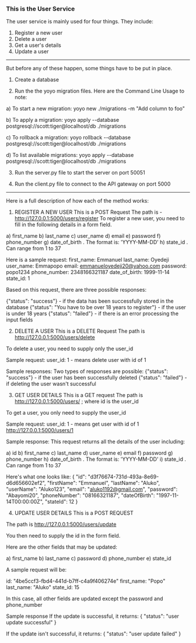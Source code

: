### This is the User Service ###

The user service is mainly used for four things. They include:

1) Register a new user
2) Delete a user
3) Get a user's details
4) Update a user

--------------------------------------------------------------------------
But before any of these happen, some things have to be put in place. 
1) Create a database 

2) Run the the yoyo migration files. Here are the Command Line Usage to note:

a) To start a new migration:
yoyo new ./migrations -m "Add column to foo"

b) To apply a migration:
yoyo apply --database postgresql://scott:tiger@localhost/db ./migrations

c) To rollback a migration:
yoyo rollback --database postgresql://scott:tiger@localhost/db ./migrations

d) To list available migrations:
yoyo apply --database postgresql://scott:tiger@localhost/db ./migrations

3) Run the server.py file to start the server on port 50051

4) Run the client.py file to connect to the API gateway on port 5000

-----------------------------------------------------------------------------------

Here is a full description of  how each of the method works:

1) REGISTER A NEW USER
This is a POST Request
The path is - http://127.0.0.1:5000/users/register
To register a new user, you need to fill in the following details in a form field. 

a) first_name
b) last_name
c) user_name
d) email
e) password
f) phone_number
g) date_of_birth . The format is: 'YYYY-MM-DD'
h) state_id . Can range from 1 to 37

Here is a sample request:
first_name: Emmanuel
last_name: Oyedeji
user_name: Emmapopo
email: emmanueloyedeji20@yahoo.com
password: popo1234
phone_number: 2348166321187
date_of_birth: 1999-11-14
state_id: 1

Based on this request, there are three possible responses:

{"status": "success"} - if the data has been successfully stored in the database
{"status": "You have to be over 18 years to register"} - if the user is under 18 years
{"status": "failed"} - if there is an error processing the input fields


2) DELETE A USER
This is a DELETE Request
The path is http://127.0.0.1:5000/users/delete

To delete a user, you need to supply only the user_id

Sample request:
user_id: 1 - means delete user with id of 1

Sample responses:
Two types of responses are possible:
{"status": "success"} - if the user has been successfully deleted
{"status": "failed"} - if deleting the user wasn't successful


3) GET USER DETAILS
This is a GET request
The path is http://127.0.0.1:5000/users/<id>   ; where id is the user_id

To get a user, you only need to supply the user_id

Sample request:
user_id: 1 - means get user with id of 1
http://127.0.0.1:5000/users/1

Sample response:
This request returns all the details of the user including:

a) id
b) first_name
c) last_name
d) user_name
e) email
f) password
g) phone_number
h) date_of_birth . The format is: 'YYYY-MM-DD'
i) state_id . Can range from 1 to 37

Here's what one looks like:
{
"id": "d3f76674-731d-493a-8e69-d6d656602ef2",
"firstName": "Emmanuel",
"lastName": "Aluko",
"userName": "Aluko123",
"email": "aluko1192@gmail.com",
"password": "Abayomi20",
"phoneNumber": "08166321187",
"dateOfBirth": "1997-11-14T00:00:00Z",
"stateId": 12
}


4) UPDATE USER DETAILS
This is a POST REQUEST

The path is http://127.0.0.1:5000/users/update

You then need to supply the id in the form field. 

Here are the other fields that may be updated:

a) first_name 
b) last_name 
c) password 
d) phone_number
e) state_id 

A sample request will be:

id: "4be5ccf3-fbd4-441d-b7ff-c4a9f406274e"
first_name: "Popo"
last_name: "Aluko"
state_id: 15

In this case, all other fields are updated except the password and phone_number

Sample response
If the update is successful, it returns:
{
"status": "user update successful"
}

If the update isn't successful, it returns:
{
"status": "user update failed"
}

